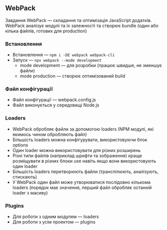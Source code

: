 ## WebPack

Завдання WebPack — складання та оптимізація JavaScript додатків. WebPack аналізує модулі та їх залежності та створює bundle (один або кілька файлів, готових для production)

### Встановлення

-   Встановлення — `npm i -DE webpack webpack-cli`
-   Запуск — `npx webpack --mode development`
    -   mode development — для розробки (працює швидше, не зменшує файли)
    -   mode production — створює оптимізований build

### Файл конфігурації

-   Файл конфігурації — webpack.config.js
-   Файл виконується у середовищі Node.js

### Loaders

-   WebPack обробляє файли за допомогою loaders (NPM модулі, які якимось чином обробляють файл)
-   Більшість loaders можна конфігурувати, використовуючи блок options
-   Один loader можна використовувати для різних розширень
-   Різні типи файлів (наприклад шрифти та зображення) краще розміщувати в різних блоки use навіть якщо вони використовують один loader
-   Більшість loaders перетворюють файли (транспілюють, аналізують, стискають)
-   У WebPack один файл може утворюватися послідовно кількома loaders (порядок має значення, перший файл обробляє останній loader з масиву)

### Plugins

-   Для роботи з одним модулем — loaders
-   Для роботи з усім проектом — plugins
